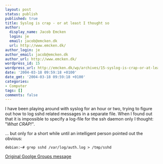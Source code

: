 ```yaml
---
layout: post
status: publish
published: true
title: Syslog is crap - or at least I thought so
author:
  display_name: Jacob Emcken
  login: je
  email: jacob@emcken.dk
  url: http://www.emcken.dk/
author_login: je
author_email: jacob@emcken.dk
author_url: http://www.emcken.dk/
wordpress_id: 15
wordpress_url: http://emcken.dk/wp/archives/15-syslog-is-crap-or-at-least-i-thought-so.html
date: '2004-03-18 09:59:18 +0100'
date_gmt: '2004-03-18 09:59:18 +0100'
categories:
- Computer
tags: []
comments: false
---
```

I have been playing around with syslog for an hour or two, trying to figure out how to log sshd related messages in a separate file. When I found out that it is impossible to specify a log-file for the ssh daemon only I thought: "<i>What CRAP!"</i>.

... but only for a short while until an intelligent person pointed out the obvious:

    debian:~# grep sshd /var/log/auth.log > /tmp/sshd

<a href="http://groups.google.com/groups?hl=en&amp;lr=&amp;ie=UTF-8&amp;oe=UTF-8&amp;frame=right&amp;th=a5d618e4a780b078&amp;seekm=b1k2k2%24ok1%241%40nntp.itservices.ubc.ca#link5">
Original Goolge Groups message</a>


